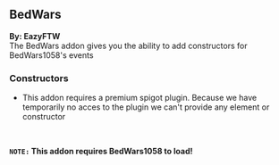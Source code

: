 ## BedWars
**By: EazyFTW**<br>
The BedWars addon gives you the ability to add constructors for BedWars1058's events
<br>


### Constructors
* This addon requires a premium spigot plugin. Because we have temporarily no acces to the plugin we can't provide any element or constructor
<br>

**`NOTE:` This addon requires BedWars1058 to load!**
<br>